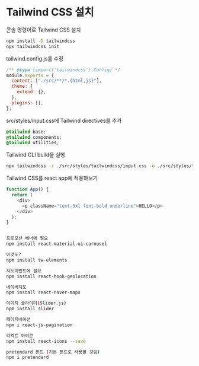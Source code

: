 # Tailwind CSS 설치

콘솔 명령어로 Tailwind CSS 설치

```bash
npm install -D tailwindcss
npx tailwindcss init
```

tailwind.config.js를 수정

```jsx
/** @type {import('tailwindcss').Config} */
module.exports = {
  content: ["./src/**/*.{html,js}"],
  theme: {
    extend: {},
  },
  plugins: [],
};
```

src/styles/input.css에 Tailwind directives를 추가

```css
@tailwind base;
@tailwind components;
@tailwind utilities;
```

Tailwind CLI build을 실행

```bash
npx tailwindcss -i ./src/styles/tailwindcss/input.css -o ./src/styles/tailwindcss/output.css --watch
```

Tailwind CSS를 react app에 적용햐보기

```javascript
function App() {
  return (
    <div>
      <p className="text-3xl font-bold underline">HELLO</p>
    </div>
  );
}
```

```bash

프로모션 베너에 필요
npm install react-material-ui-carousel

이것도?
npm install tw-elements

지도이벤트에 필요
npm install react-hook-geolocation

네이버지도
npm install react-naver-maps

이미지 슬라이더(Slider.js)
npm install slider

페이지네이션
npm i react-js-pagination

리엑트 아이콘
npm install react-icons --save

pretendard 폰트 (기본 폰트로 사용할 것임)
npm i pretendard

```
